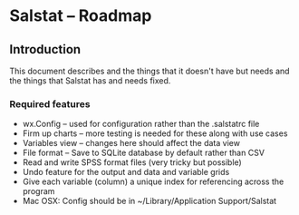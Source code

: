# Salstat – Roadmap

## Introduction

This document describes and the things that it doesn't have but needs and the things that Salstat has and needs fixed.

### Required features

* wx.Config – used for configuration rather than the .salstatrc file
* Firm up charts – more testing is needed for these along with use cases
* Variables view – changes here should affect the data view
* File format – Save to SQLite database by default rather than CSV
* Read and write SPSS format files (very tricky but possible)
* Undo feature for the output and data and variable grids
* Give each variable (column) a unique index for referencing across the program
* Mac OSX: Config should be in ~/Library/Application Support/Salstat

